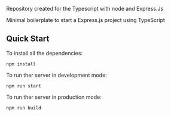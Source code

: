 Repository created for the Typescript with node and Express.Js

Minimal boilerplate to start a Express.js project using TypeScript

## Quick Start

To install all the dependencies:

```
npm install
```
To run ther server in development mode:
```
npm run start
```
To run ther server in production mode:
```
npm run build

